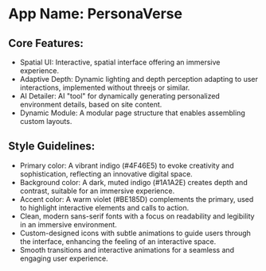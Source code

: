 # **App Name**: PersonaVerse

## Core Features:

- Spatial UI: Interactive, spatial interface offering an immersive experience.
- Adaptive Depth: Dynamic lighting and depth perception adapting to user interactions, implemented without threejs or similar.
- AI Detailer: AI "tool" for dynamically generating personalized environment details, based on site content.
- Dynamic Module: A modular page structure that enables assembling custom layouts.

## Style Guidelines:

- Primary color: A vibrant indigo (#4F46E5) to evoke creativity and sophistication, reflecting an innovative digital space.
- Background color: A dark, muted indigo (#1A1A2E) creates depth and contrast, suitable for an immersive experience.
- Accent color: A warm violet (#BE185D) complements the primary, used to highlight interactive elements and calls to action.
- Clean, modern sans-serif fonts with a focus on readability and legibility in an immersive environment.
- Custom-designed icons with subtle animations to guide users through the interface, enhancing the feeling of an interactive space.
- Smooth transitions and interactive animations for a seamless and engaging user experience.